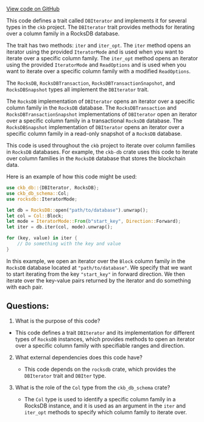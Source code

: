 [View code on GitHub](https://github.com/nervosnetwork/ckb/db/src/iter.rs)

This code defines a trait called `DBIterator` and implements it for several types in the `ckb` project. The `DBIterator` trait provides methods for iterating over a column family in a RocksDB database. 

The trait has two methods: `iter` and `iter_opt`. The `iter` method opens an iterator using the provided `IteratorMode` and is used when you want to iterate over a specific column family. The `iter_opt` method opens an iterator using the provided `IteratorMode` and `ReadOptions` and is used when you want to iterate over a specific column family with a modified `ReadOptions`.

The `RocksDB`, `RocksDBTransaction`, `RocksDBTransactionSnapshot`, and `RocksDBSnapshot` types all implement the `DBIterator` trait. 

The `RocksDB` implementation of `DBIterator` opens an iterator over a specific column family in the `RocksDB` database. The `RocksDBTransaction` and `RocksDBTransactionSnapshot` implementations of `DBIterator` open an iterator over a specific column family in a transactional `RocksDB` database. The `RocksDBSnapshot` implementation of `DBIterator` opens an iterator over a specific column family in a read-only snapshot of a `RocksDB` database.

This code is used throughout the `ckb` project to iterate over column families in `RocksDB` databases. For example, the `ckb-db` crate uses this code to iterate over column families in the `RocksDB` database that stores the blockchain data. 

Here is an example of how this code might be used:

```rust
use ckb_db::{DBIterator, RocksDB};
use ckb_db_schema::Col;
use rocksdb::IteratorMode;

let db = RocksDB::open("path/to/database").unwrap();
let col = Col::Block;
let mode = IteratorMode::From(b"start_key", Direction::Forward);
let iter = db.iter(col, mode).unwrap();

for (key, value) in iter {
    // Do something with the key and value
}
```

In this example, we open an iterator over the `Block` column family in the `RocksDB` database located at `"path/to/database"`. We specify that we want to start iterating from the key `"start_key"` in forward direction. We then iterate over the key-value pairs returned by the iterator and do something with each pair.
## Questions: 
 1. What is the purpose of this code?
   - This code defines a trait `DBIterator` and its implementation for different types of `RocksDB` instances, which provides methods to open an iterator over a specific column family with specifiable ranges and direction.

2. What external dependencies does this code have?
   - This code depends on the `rocksdb` crate, which provides the `DBIterator` trait and `DBIter` type.

3. What is the role of the `Col` type from the `ckb_db_schema` crate?
   - The `Col` type is used to identify a specific column family in a RocksDB instance, and it is used as an argument in the `iter` and `iter_opt` methods to specify which column family to iterate over.